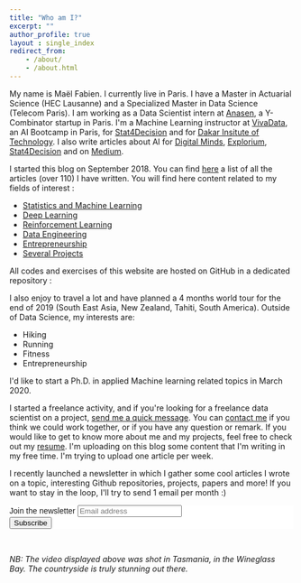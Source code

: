 ```yaml
---
title: "Who am I?"
excerpt: ""
author_profile: true
layout : single_index
redirect_from: 
    - /about/
    - /about.html
---
```


My name is Maël Fabien. I currently live in Paris. I have a Master in Actuarial Science (HEC Lausanne) and a Specialized Master in Data Science (Telecom Paris). I am working as a Data Scientist intern at [Anasen](https://anasen.com/), a Y-Combinator startup in Paris. I'm a Machine Learning instructor at [VivaData](https://vivadata.org/), an AI Bootcamp in Paris, for [Stat4Decision](https://www.stat4decision.com/en/) and for [Dakar Insitute of Technology](https://dit.sn/). I also write articles about AI for [Digital Minds](https://www.digitalminds.io/), [Explorium](https://www.explorium.ai/), [Stat4Decision](https://www.stat4decision.com/en/) and on [Medium](https://medium.com/@mael.fabien).

I started this blog on September 2018. You can find [here](https://maelfabien.github.io/year-archive/#) a list of all the articles (over 110) I have written. You will find here content related to my fields of interest :
- [Statistics and Machine Learning](https://maelfabien.github.io/ml/)
- [Deep Learning](https://maelfabien.github.io/dl/)
- [Reinforcement Learning](https://maelfabien.github.io/rl/)
- [Data Engineering](https://maelfabien.github.io/bgd/)
- [Entrepreneurship](https://maelfabien.github.io/ent/)
- [Several Projects](https://maelfabien.github.io/projects/)

All codes and exercises of this website are hosted on GitHub in a dedicated repository :

<div class="github-card" data-github="maelfabien/Machine_Learning_Tutorials" data-width="100%" data-height="" data-theme="default"></div>
<script src="//cdn.jsdelivr.net/github-cards/latest/widget.js"></script>

I also enjoy to travel a lot and have planned a 4 months world tour for the end of 2019 (South East Asia, New Zealand, Tahiti, South America). Outside of Data Science, my interests are:
- Hiking
- Running 
- Fitness
- Entrepreneurship

I'd like to start a Ph.D. in applied Machine learning related topics in March 2020. 

I started a freelance activity, and if you're looking for a freelance data scientist on a project, [send me a quick message](https://maelfabien.github.io/form.html). You can [contact me](mailto:mael.fabien@gmail.com) if you think we could work together, or if you have any question or remark. If you would like to get to know more about me and my projects, feel free to check out my [resume](https://maelfabien.github.io/assets/files/CV_2019_MF.pdf). I'm uploading on this blog some content that I'm writing in my free time. I'm trying to upload one article per week. 

I recently launched a newsletter in which I gather some cool articles I wrote on a topic, interesting Github repositories, projects, papers and more! If you want to stay in the loop, I'll try to send 1 email per month :)

<link href="//cdn-images.mailchimp.com/embedcode/horizontal-slim-10_7.css" rel="stylesheet" type="text/css">

<div id="mc_embed_signup" style="background:#fff; clear:left; font:14px Helvetica,Arial,sans-serif; width:100%;">
<form action="https://gmail.us3.list-manage.com/subscribe/post?u=c76a8e2ec2bd989affb9a074f&amp;id=4646542adb" method="post" id="mc-embedded-subscribe-form" name="mc-embedded-subscribe-form" class="validate" target="_blank" novalidate>
<div id="mc_embed_signup_scroll">
<label for="mce-EMAIL">Join the newsletter </label>
<input type="email" value="" name="EMAIL" class="email" id="mce-EMAIL" placeholder="Email address" required>
<div style="position: absolute; left: -5000px;" aria-hidden="true"><input type="text" name="b_c76a8e2ec2bd989affb9a074f_4646542adb" tabindex="-1" value=""></div>
<div class="clear"><input type="submit" value="Subscribe" name="subscribe" id="mc-embedded-subscribe" class="button"></div>
</div>
</form>
</div>

<br>

*NB: The video displayed above was shot in Tasmania, in the Wineglass Bay. The countryside is truly stunning out there.*

<script type="text/javascript" src="//rf.revolvermaps.com/0/0/8.js?i=5ewlq11o62v&amp;m=0&amp;c=ff0000&amp;cr1=ffffff&amp;f=arial&amp;l=33" async="async"></script>

<script type="text/javascript" src="//downloads.mailchimp.com/js/signup-forms/popup/unique-methods/embed.js" data-dojo-config="usePlainJson: true, isDebug: false"></script><script type="text/javascript">window.dojoRequire(["mojo/signup-forms/Loader"], function(L) { L.start({"baseUrl":"mc.us3.list-manage.com","uuid":"c76a8e2ec2bd989affb9a074f","lid":"4646542adb","uniqueMethods":true}) })</script>
